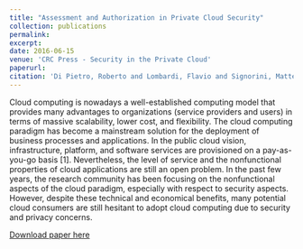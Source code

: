 ```yaml
---
title: "Assessment and Authorization in Private Cloud Security"
collection: publications
permalink: 
excerpt:
date: 2016-06-15
venue: 'CRC Press - Security in the Private Cloud'
paperurl:
citation: 'Di Pietro, Roberto and Lombardi, Flavio and Signorini, Matteo: Assessment and Authorization in Private Cloud Security - Security in the Private Cloud, CRCPress - 2016'
---
```

Cloud computing is nowadays a well-established computing model that provides many advantages to organizations (service providers and users) in terms of massive scalability, lower cost, and flexibility. The cloud computing paradigm has become a mainstream solution for the deployment of business processes and applications. In the public cloud vision, infrastructure, platform, and software services are provisioned on a pay-as-you-go basis [1]. Nevertheless, the level of service and the nonfunctional properties of cloud applications are still an open problem. In the past few years, the research community has been focusing on the nonfunctional aspects of the cloud paradigm, especially with respect to security aspects. However, despite these technical and economical benefits, many potential cloud consumers are still hesitant to adopt cloud computing due to security and privacy concerns.

[Download paper here](https://books.google.it/books?hl=en&lr=&id=wxsNDgAAQBAJ&oi=fnd&pg=PA271&dq=info:6D05PjgKhHwJ:scholar.google.com&ots=pEZOgKFiaB&sig=YMS0jSkf6xAuSB13g7O5S9BVogI&redir_esc=y#v=onepage&q&f=false)